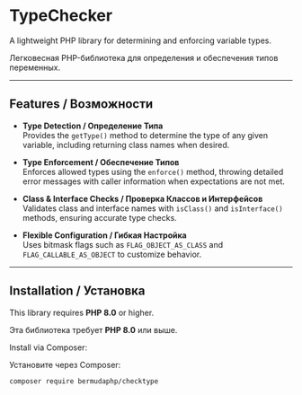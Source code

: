 # TypeChecker

A lightweight PHP library for determining and enforcing variable types.

Легковесная PHP-библиотека для определения и обеспечения типов переменных.

---

## Features / Возможности

- **Type Detection / Определение Типа**  
  Provides the `getType()` method to determine the type of any given variable, including returning class names when desired.

- **Type Enforcement / Обеспечение Типов**  
  Enforces allowed types using the `enforce()` method, throwing detailed error messages with caller information when expectations are not met.

- **Class & Interface Checks / Проверка Классов и Интерфейсов**  
  Validates class and interface names with `isClass()` and `isInterface()` methods, ensuring accurate type checks.

- **Flexible Configuration / Гибкая Настройка**  
  Uses bitmask flags such as `FLAG_OBJECT_AS_CLASS` and `FLAG_CALLABLE_AS_OBJECT` to customize behavior.

---

## Installation / Установка

This library requires **PHP 8.0** or higher.

Эта библиотека требует **PHP 8.0** или выше.

Install via Composer:

Установите через Composer:

```bash
composer require bermudaphp/checktype

